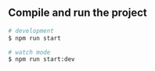 ## Compile and run the project

```bash
# development
$ npm run start

# watch mode
$ npm run start:dev